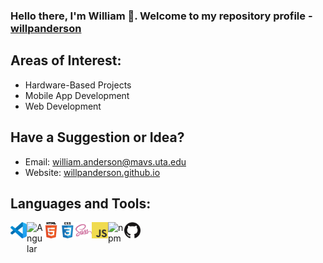 
### Hello there, I'm William 👋. Welcome to my repository profile - [willpanderson](https://github.com/willpanderson)

## Areas of Interest:

- Hardware-Based Projects
- Mobile App Development
- Web Development 

## Have a Suggestion or Idea?

- Email: william.anderson@mavs.uta.edu
- Website: [willpanderson.github.io](https://willpanderson.github.io)


## Languages and Tools:


[<img align="left" alt="Visual Studio Code" width="26px" src="https://raw.githubusercontent.com/github/explore/80688e429a7d4ef2fca1e82350fe8e3517d3494d/topics/visual-studio-code/visual-studio-code.png" />][visualstudiocode]

[<img align="left" alt="Angular" width="26px" src="https://upload.wikimedia.org/wikipedia/commons/c/cf/Angular_full_color_logo.svg" />][angular]

[<img align="left" alt="HTML5" width="26px" src="https://raw.githubusercontent.com/github/explore/80688e429a7d4ef2fca1e82350fe8e3517d3494d/topics/html/html.png" />][html5]

[<img align="left" alt="CSS3" width="26px" src="https://raw.githubusercontent.com/github/explore/80688e429a7d4ef2fca1e82350fe8e3517d3494d/topics/css/css.png" />][css3]

[<img align="left" alt="Sass" width="26px" src="https://raw.githubusercontent.com/github/explore/80688e429a7d4ef2fca1e82350fe8e3517d3494d/topics/sass/sass.png" />][sass]

[<img align="left" alt="JavaScript" width="26px" src="https://raw.githubusercontent.com/github/explore/80688e429a7d4ef2fca1e82350fe8e3517d3494d/topics/javascript/javascript.png" />][javascript]

[<img align="left" alt="npm" width="26px" src="https://d2eip9sf3oo6c2.cloudfront.net/tags/images/000/000/188/thumb/npmlogo.png" />][npm]

[<img align="left" alt="GitHub" width="26px" src="https://raw.githubusercontent.com/github/explore/78df643247d429f6cc873026c0622819ad797942/topics/github/github.png" />][github]




[visualstudiocode]: https://code.visualstudio.com/
[angular]: https://angular.io/
[html5]: https://developer.mozilla.org/ca/docs/Web/Guide/HTML/HTML5
[css3]: https://developer.mozilla.org/en-US/docs/Archive/CSS3
[sass]: https://sass-lang.com/
[javascript]: https://www.javascript.com/
[npm]: https://www.npmjs.com/
[github]: https://github.com/
[markdown]: https://github.com/adam-p/markdown-here/wiki/Markdown-Cheatsheet/
